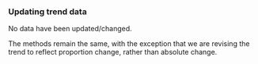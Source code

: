 ### Updating trend data

No data have been updated/changed.

The methods remain the same, with the exception that we are revising the trend to reflect proportion change, rather than absolute change.